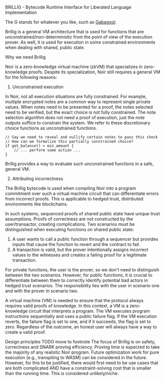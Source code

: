 BRILLIG - Bytecode Runtime Interface for Liberated Language Implementation

The G stands for whatever you like, such as [Gabagool](https://en.wikipedia.org/wiki/Capocollo).

Brillig is a general VM architecture that is used for functions that are unconstrained/non-deterministic from the point of view of the execution prover. As well, it is used for execution in some constrained environments when dealing with shared, public state.

Why we need Brillig

Noir is a zero-knowledge virtual machine (zkVM) that specializes in zero-knowledge proofs. Despite its specialization, Noir still requires a general VM for the following reasons:

1) Unconstrained execution

In Noir, not all execution situations are fully constrained.
For example, multiple encrypted notes are a common way to represent single private values.
When notes need to be presented for a proof, the notes selected need to be verified, but the exact choice is not fully constrained. 
The note selection algorithm does not need a proof of execution, just the note outputs suffice to constrain the system.
We refer to these discretionary choice functions as unconstrained functions. 
```
// Say we need to reveal and nullify certain notes to pass this check
// How can we formalize this partially constrained choice?
if get_balance() > min_amount {
    // ... perform some action ...
}
```

Brillig provides a way to evaluate such unconstrained functions in a safe, general VM.

2) Attributing incorrectness

The Brillig bytecode is used when compiling Noir into a program commitment over such a virtual machine circuit that can differentiate errors from incorrect proofs. This is applicable to hedged trust, distributed environments like blockchains.

In such systems, sequenced proofs of shared public state have unique trust assumptions. Proofs of correctness are not constructed by the user/transactor, creating complications. Two scenarios must be distinguished when executing functions on shared public state:

1. A user wants to call a public function through a sequencer but provides inputs that cause the function to revert and the contract to fail.
2. A transaction is valid, but the prover intentionally assigns incorrect values to the witnesses and creates a failing proof for a legitimate transaction.

For private functions, the user is the prover, so we don't need to distinguish between the two scenarios. However, for public functions, it is crucial to differentiate between them to correctly identify potential bad actors in hedged trust scenarios. The responsibility lies with the user in scenario one and with the prover in scenario two.

A virtual machine (VM) is needed to ensure that the protocol always requires valid proofs of knowledge. In this context, a VM is a zero-knowledge circuit that interprets a program. The VM executes program instructions sequentially and uses a public failure flag. If the VM execution reverts, the failure flag is set to one, and if it succeeds, the flag is set to zero. Regardless of the outcome, an honest user will always have a way to create a valid proof.

Design principles
TODO move to footnote
The focus of Brillig is on safety, correctness and SNARK proving efficiency. Proving time is expected to take the majority of any realistic Noir program. Future optimization work for pure execution (e.g., transpiling to WASM) can be considered in the future. However, for this to be justified, there would first need to be use cases that are both complicated AND have a constraint-solving cost that is smaller than the running time. This is considered unlikely/niche.
